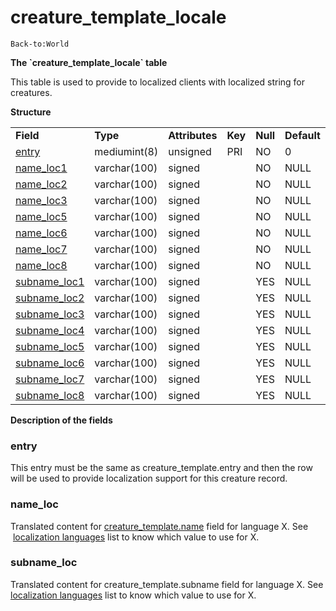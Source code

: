 # creature\_template\_locale

`Back-to:World`

**The \`creature\_template\_locale\` table**

This table is used to provide to localized clients with localized string for creatures.

**Structure**

|                                                        |              |                |         |          |             |           |             |
|--------------------------------------------------------|--------------|----------------|---------|----------|-------------|-----------|-------------|
| **Field**                                              | **Type**     | **Attributes** | **Key** | **Null** | **Default** | **Extra** | **Comment** |
| [entry](#creature_template_locale-entry)               | mediumint(8) | unsigned       | PRI     | NO       | 0           |           |             |
| [name\_loc1](#creature_template_locale-name_loc)       | varchar(100) | signed         |         | NO       | NULL        |           |             |
| [name\_loc2](#creature_template_locale-name_loc)       | varchar(100) | signed         |         | NO       | NULL        |           |             |
| [name\_loc3](#creature_template_locale-name_loc)       | varchar(100) | signed         |         | NO       | NULL        |           |             |
| [name\_loc5](#creature_template_locale-name_loc)       | varchar(100) | signed         |         | NO       | NULL        |           |             |
| [name\_loc6](#creature_template_locale-name_loc)       | varchar(100) | signed         |         | NO       | NULL        |           |             |
| [name\_loc7](#creature_template_locale-name_loc)       | varchar(100) | signed         |         | NO       | NULL        |           |             |
| [name\_loc8](#creature_template_locale-name_loc)       | varchar(100) | signed         |         | NO       | NULL        |           |             |
| [subname\_loc1](#creature_template_locale-subname_loc) | varchar(100) | signed         |         | YES      | NULL        |           |             |
| [subname\_loc2](#creature_template_locale-subname_loc) | varchar(100) | signed         |         | YES      | NULL        |           |             |
| [subname\_loc3](#creature_template_locale-subname_loc) | varchar(100) | signed         |         | YES      | NULL        |           |             |
| [subname\_loc4](#creature_template_locale-subname_loc) | varchar(100) | signed         |         | YES      | NULL        |           |             |
| [subname\_loc5](#creature_template_locale-subname_loc) | varchar(100) | signed         |         | YES      | NULL        |           |             |
| [subname\_loc6](#creature_template_locale-subname_loc) | varchar(100) | signed         |         | YES      | NULL        |           |             |
| [subname\_loc7](#creature_template_locale-subname_loc) | varchar(100) | signed         |         | YES      | NULL        |           |             |
| [subname\_loc8](#creature_template_locale-subname_loc) | varchar(100) | signed         |         | YES      | NULL        |           |             |

**Description of the fields**

### entry

This entry must be the same as creature\_template.entry and then the row will be used to provide localization support for this creature record.

### name\_loc

Translated content for [creature\_template.name](https://trinitycore.atlassian.net/wiki/display/tc/creature_template#creature_template-name) field for language X.
See  [localization languages](https://trinitycore.atlassian.net/wiki/display/tc/Localization+lang) list to know which value to use for X.

### subname\_loc

Translated content for creature\_template.subname field for language X.
See [localization languages](https://trinitycore.atlassian.net/wiki/display/tc/Localization+lang) list to know which value to use for X.
